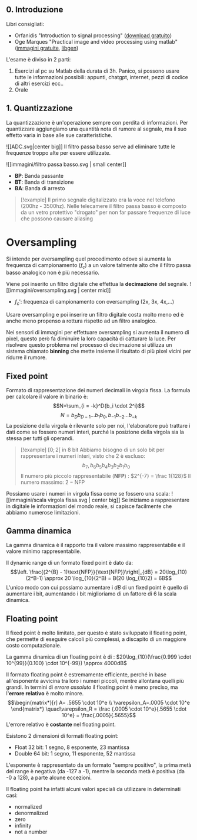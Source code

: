 ## 0. Introduzione

Libri consigliati:
- Orfanidis "Introduction to signal processing" ([download gratuito](https://rutgers.app.box.com/s/5vsu06pp556g9dfsdvayh4k50wqpataw))
- Oge Marques "Practical image and video processing using matlab" ([immagini gratuite](https://ogemarques.com/books/), [libgen](https://libgen.gl/edition.php?id=146257563)) 

L'esame è diviso in 2 parti:

1. Esercizi al pc su Matlab della durata di 3h. Panico, si possono usare tutte le informazioni possibili: appunti, chatgpt, internet, pezzi di codice di altri esercizi ecc..
2. Orale


## 1. Quantizzazione

La quantizzazione è un'operazione sempre con perdita di informazioni.
Per quantizzare aggiungiamo una quantità nota di rumore al segnale, ma il suo effetto varia in base alle sue caratteristiche.

![[ADC.svg|center big]]
Il filtro passa basso serve ad eliminare tutte le frequenze troppo alte per essere utilizzate.

![[immagini/filtro passa basso.svg | small center]]
- **BP**: Banda passante
- **BT**: Banda di transizione
- **BA**: Banda di arresto

>[!example]
>Il primo segnale digitalizzato era la voce nel telefono (200hz - 3500hz).
>Nelle telecamere il filtro passa basso è composto da un vetro protettivo "drogato" per non far passare frequenze di luce che possono causare aliasing

# Oversampling

Si intende per oversampling quel procedimento odove si aumenta la frequenza di campionamento ($f_c$) a un valore talmente alto che il filtro passa basso analogico non è più necessario.

Viene poi inserito un filtro digitale che effettua la **decimazione** del segnale.
![[immagini/oversampling.svg | center mid]]

- $f_c'$: frequenza di campionamento con oversampling (2x, 3x, 4x,...) 

Usare oversampling e poi inserire un filtro digitale costa molto meno ed è anche meno propenso a rottura rispetto ad un filtro analogico.

Nei sensori di immagini per effettuare oversampling si aumenta il numero di pixel, questo però fa diminuire la loro capacità di catturare la luce. Per risolvere questo problema nel processo di decimazione si utilizza un sistema chiamato **binning** che mette insieme il risultato di più pixel vicini per ridurre il rumore.

## Fixed point

Formato di rappresentazione dei numeri decimali in virgola fissa.
La formula per calcolare il valore in binario è: $$N=\sum_{i = -k}^D{b_i \cdot 2^i}$$ $$N = b_D b_{D-1}\dots b_1b_0,b_{-1}b_{-2}\dots b_{-k}$$
La posizione della virgola è rilevante solo per noi, l'elaboratore può trattare i dati come se fossero numeri interi, purché la posizione della virgola sia la stessa per tutti gli operandi.

>[!example]
>$[0; 2[$ in 8 bit
>Abbiamo bisogno di un solo bit per rappresentare i numeri interi, visto che 2 è escluso:$$b_7,b_6b_5b_4b_3b_2b_1b_0$$
>Il numero più piccolo rappresentabile (**NFP**) : $2^{-7} = \frac 1{128}$
>Il numero massimo: $2-\text{NFP}$

Possiamo usare i numeri in virgola fissa come se fossero una scala:
![[immagini/scala virgola fissa.svg | center big]]
Se iniziamo a rappresentare in digitale le informazioni del mondo reale, si capisce facilmente che abbiamo numerose limitazioni.

## Gamma dinamica

La gamma dinamica è il rapporto tra il valore massimo rappresentabile e il valore minimo rappresentabile.

Il dynamic range di un formato fixed point è dato da:$$\left. \frac{(2^{B} - 1)\text{NFP}}{\text{NFP}}\right|_{dB} = 20\log_{10}(2^B-1) \approx 20 \log_{10}(2^B) = B(20 \log_{10}2) = 6B$$
L'unico modo con cui possiamo aumentare i $dB$ di un fixed point è quello di aumentare i bit, aumentando i bit miglioriamo di un fattore di 6 la scala dinamica.

## Floating point

Il fixed point è molto limitato, per questo è stato sviluppato il floating point, che permette di eseguire calcoli più complessi, a discapito di un maggiore costo computazionale.

La gamma dinamica di un floating point è di : $20\log_{10}(\frac{0.999 \cdot 10^{99}}{0.100} \cdot 10^{-99}) \approx 4000dB$

Il formato floating point è estremamente efficiente, perché in base all'esponente avvicina tra loro i numeri piccoli, mentre allontana quelli più grandi.
In termini di *errore assoluto* il floating point è meno preciso, ma l'**errore relativo** è molto minore.
$$\begin{matrix*}[r]
A= .5655 \cdot 10^e \\
\varepsilon_A=.0005 \cdot 10^e
\end{matrix*} \quad\varepsilon_R  = \frac {.0005 \cdot 10^e}{.5655 \cdot 10^e} = \frac{.0005}{.5655}$$
L'errore relativo è **costante** nel floating point.

Esistono 2 dimensioni di formati floating point:

- Float 32 bit: 1 segno, 8 esponente, 23 mantissa
- Double 64 bit: 1 segno, 11 esponente, 52 mantissa

L'esponente è rappresentato da un formato "sempre positivo", la prima metà del range è negativa (da -127 a -1), mentre la seconda metà è positiva (da -0 a 128), a parte alcune eccezioni.

Il floating point ha infatti alcuni  valori speciali da utilizzare in determinati casi:

- normalized
- denormalized
- zero
- infinity
- not a number